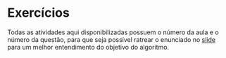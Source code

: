 # Exercícios

Todas as atividades aqui disponibilizadas possuem o número da aula e o número da questão, para que seja possível ratrear o enunciado no [slide](https://github.com/rogerioo/Sistemas-de-Banco-de-Dados-1/tree/master/Aulas) para um melhor entendimento do objetivo do algoritmo.